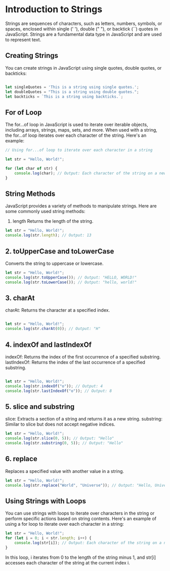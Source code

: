 # Introduction to Strings

 Strings are sequences of characters, such as letters, numbers, symbols, or spaces, enclosed within single (' '), double (" "), or backtick (``) quotes in JavaScript. Strings are a fundamental data type in JavaScript and are used to represent text.


## Creating Strings

You can create strings in JavaScript using single quotes, double quotes, or backticks:

```javascript

let singleQuotes = 'This is a string using single quotes.';
let doubleQuotes = "This is a string using double quotes.";
let backticks = `This is a string using backticks.`;
```


## For of Loop

The for...of loop in JavaScript is used to iterate over iterable objects, including arrays, strings, maps, sets, and more. When used with a string, the for...of loop iterates over each character of the string. Here's an example:


```javascript
// Using for...of loop to iterate over each character in a string

let str = "Hello, World!";

for (let char of str) {
    console.log(char); // Output: Each character of the string on a new line
}
```







## String Methods

JavaScript provides a variety of methods to manipulate strings. Here are some commonly used string methods:

1. length
Returns the length of the string.

```javascript
let str = "Hello, World!";
console.log(str.length); // Output: 13
```


## 2. toUpperCase and toLowerCase

Converts the string to uppercase or lowercase.

```javascript
let str = "Hello, World!";
console.log(str.toUpperCase()); // Output: "HELLO, WORLD!"
console.log(str.toLowerCase()); // Output: "hello, world!"
```

## 3. charAt

charAt: Returns the character at a specified index.

```javascript

let str = "Hello, World!";
console.log(str.charAt(0)); // Output: "H"
```

## 4. indexOf and lastIndexOf

indexOf: Returns the index of the first occurrence of a specified substring.
lastIndexOf: Returns the index of the last occurrence of a specified substring.

```javascript

let str = "Hello, World!";
console.log(str.indexOf("o")); // Output: 4
console.log(str.lastIndexOf("o")); // Output: 8
```

## 5. slice and substring

slice: Extracts a section of a string and returns it as a new string.
substring: Similar to slice but does not accept negative indices.


```javascript
let str = "Hello, World!";
console.log(str.slice(0, 5)); // Output: "Hello"
console.log(str.substring(0, 5)); // Output: "Hello"

```

## 6. replace
Replaces a specified value with another value in a string.

```javascript
let str = "Hello, World!";
console.log(str.replace("World", "Universe")); // Output: "Hello, Universe!"
```

## Using Strings with Loops

You can use strings with loops to iterate over characters in the string or perform specific actions based on string contents. Here's an example of using a for loop to iterate over each character in a string:

```javascript
let str = "Hello, World!";
for (let i = 0; i < str.length; i++) {
    console.log(str[i]); // Output: Each character of the string on a new line
}
```
In this loop, i iterates from 0 to the length of the string minus 1, and str[i] accesses each character of the string at the current index i.